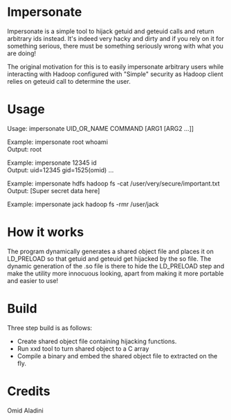 Impersonate
===========

Impersonate is a simple tool to hijack getuid and geteuid calls and return arbitrary ids instead. It's indeed very hacky and dirty and if you rely on it for something serious, there must be something seriously wrong with what you are doing!

The original motivation for this is to easily impersonate arbitrary users while interacting with Hadoop configured with "Simple" security as Hadoop client relies on geteuid call to determine the user.

Usage
===========

Usage:  impersonate UID_OR_NAME COMMAND [ARG1 [ARG2 ...]]

Example: impersonate root whoami  
Output: root

Example: impersonate 12345 id  
Output: uid=12345 gid=1525(omid) ...

Example: impersonate hdfs hadoop fs -cat /user/very/secure/important.txt  
Output: [Super secret data here]

Example: impersonate jack hadoop fs -rmr /user/jack

How it works
===========

The program dynamically generates a shared object file and places it on LD_PRELOAD so that getuid and geteuid get hijacked by the so file. The dynamic generation of the .so file is there to hide the LD_PRELOAD step and make the utility more innocuous looking, apart from making it more portable and easier to use!

Build
===========

Three step build is as follows:

- Create shared object file containing hijacking functions.
- Run xxd tool to turn shared object to a C array
- Compile a binary and embed the shared object file to extracted on the fly.

Credits
===========

Omid Aladini

